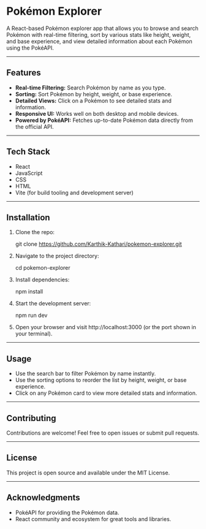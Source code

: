 
# **Pokémon Explorer**

A React-based Pokémon explorer app that allows you
to browse and search Pokémon with real-time filtering, sort by various stats
like height, weight, and base experience, and view detailed information about
each Pokémon using the PokéAPI.

---

## **Features**

* **Real-time Filtering:** Search Pokémon by name as you type.
* **Sorting:**
  Sort Pokémon by height, weight, or base experience.
* **Detailed Views:**
  Click on a Pokémon to see detailed stats and information.
* **Responsive UI:**
  Works well on both desktop and mobile devices.
* **Powered by PokéAPI:** Fetches up-to-date Pokémon data directly from the
  official API.

---

## **Tech Stack**

* React
* JavaScript
* CSS
* HTML
* Vite (for build tooling and development server)

---

## **Installation**

1. Clone the repo:

    git clone https://github.com/Karthik-Kathari/pokemon-explorer.git

2. Navigate to the project directory:

    cd pokemon-explorer

3. Install dependencies:

    npm install

4. Start the development server:

    npm run dev

5. Open your browser and visit http://localhost:3000
   (or the port shown in your terminal).

---

## **Usage**

* Use the search bar to filter Pokémon by name
  instantly.
* Use the sorting options to reorder the list by
  height, weight, or base experience.
* Click on any Pokémon card to view more detailed
  stats and information.

---

## **Contributing**

Contributions are welcome! Feel free to open issues
or submit pull requests.

---

## **License**

This project is open source and available under the
MIT License.

---

## **Acknowledgments**

* PokéAPI for providing the Pokémon data.
* React community and ecosystem for great tools and
  libraries.
